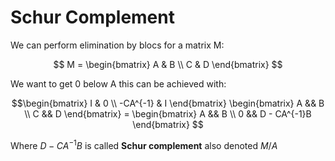 # Schur Complement

We can perform elimination by blocs for a matrix M:

$$ M = \begin{bmatrix} A & B \\ C & D \end{bmatrix} $$

We want to get $0$ below A this can be achieved with:

$$\begin{bmatrix} I & 0 \\ -CA^{-1} & I  \end{bmatrix} \begin{bmatrix} A && B \\ C && D  \end{bmatrix} = \begin{bmatrix} A && B \\ 0 && D - CA^{-1}B  \end{bmatrix} $$


Where $D - CA^{-1}B$ is called **Schur complement** also denoted $M / A$
